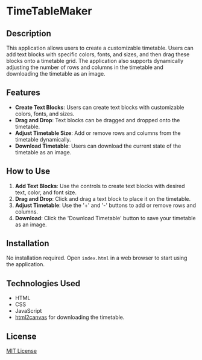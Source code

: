 # TimeTableMaker
## Description
This application allows users to create a customizable timetable. Users can add text blocks with specific colors, fonts, and sizes, and then drag these blocks onto a timetable grid. The application also supports dynamically adjusting the number of rows and columns in the timetable and downloading the timetable as an image.

## Features
- **Create Text Blocks**: Users can create text blocks with customizable colors, fonts, and sizes.
- **Drag and Drop**: Text blocks can be dragged and dropped onto the timetable.
- **Adjust Timetable Size**: Add or remove rows and columns from the timetable dynamically.
- **Download Timetable**: Users can download the current state of the timetable as an image.

## How to Use
1. **Add Text Blocks**: Use the controls to create text blocks with desired text, color, and font size.
2. **Drag and Drop**: Click and drag a text block to place it on the timetable.
3. **Adjust Timetable**: Use the '+' and '-' buttons to add or remove rows and columns.
4. **Download**: Click the 'Download Timetable' button to save your timetable as an image.

## Installation
No installation required. Open `index.html` in a web browser to start using the application.

## Technologies Used
- HTML
- CSS
- JavaScript
- [html2canvas](https://html2canvas.hertzen.com/) for downloading the timetable.

## License
[MIT License](https://choosealicense.com/licenses/mit/)